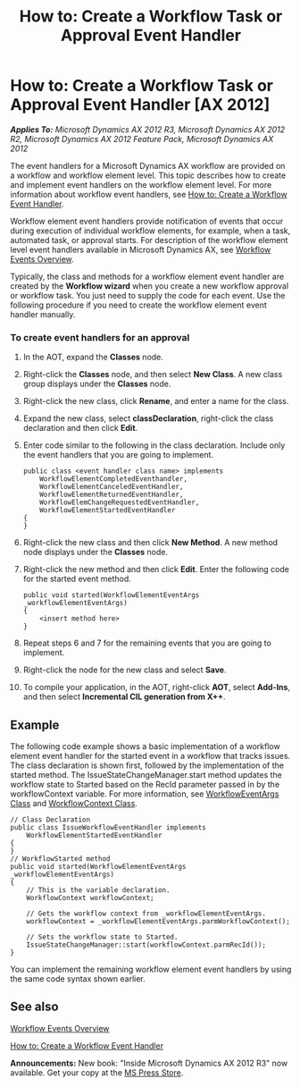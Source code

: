 ﻿---
title: 'How to: Create a Workflow Task or Approval Event Handler'
TOCTitle: 'How to: Create a Workflow Task or Approval Event Handler'
ms:assetid: f32f896f-78a2-4d14-b160-d252fe56e612
ms:mtpsurl: https://msdn.microsoft.com/en-us/library/Cc623606(v=AX.60)
ms:contentKeyID: 35253429
ms.date: 05/18/2015
mtps_version: v=AX.60
---

# How to: Create a Workflow Task or Approval Event Handler [AX 2012]


_**Applies To:** Microsoft Dynamics AX 2012 R3, Microsoft Dynamics AX 2012 R2, Microsoft Dynamics AX 2012 Feature Pack, Microsoft Dynamics AX 2012_

The event handlers for a Microsoft Dynamics AX workflow are provided on a workflow and workflow element level. This topic describes how to create and implement event handlers on the workflow element level. For more information about workflow event handlers, see [How to: Create a Workflow Event Handler](how-to-create-a-workflow-event-handler.md).

Workflow element event handlers provide notification of events that occur during execution of individual workflow elements, for example, when a task, automated task, or approval starts. For description of the workflow element level event handlers available in Microsoft Dynamics AX, see [Workflow Events Overview](workflow-events-overview.md).

Typically, the class and methods for a workflow element event handler are created by the **Workflow wizard** when you create a new workflow approval or workflow task. You just need to supply the code for each event. Use the following procedure if you need to create the workflow element event handler manually.

### To create event handlers for an approval

1.  In the AOT, expand the **Classes** node.

2.  Right-click the **Classes** node, and then select **New Class**. A new class group displays under the **Classes** node.

3.  Right-click the new class, click **Rename**, and enter a name for the class.

4.  Expand the new class, select **classDeclaration**, right-click the class declaration and then click **Edit**.

5.  Enter code similar to the following in the class declaration. Include only the event handlers that you are going to implement.
    
        public class <event handler class name> implements
            WorkflowElementCompletedEventhandler,
            WorkflowElementCanceledEventHandler,
            WorkflowElementReturnedEventHandler,
            WorkflowElemChangeRequestedEventHandler,
            WorkflowElementStartedEventHandler
        {
        }

6.  Right-click the new class and then click **New Method**. A new method node displays under the **Classes** node.

7.  Right-click the new method and then click **Edit**. Enter the following code for the started event method.
    
        public void started(WorkflowElementEventArgs _workflowElementEventArgs)
        {
            <insert method here>
        }

8.  Repeat steps 6 and 7 for the remaining events that you are going to implement.

9.  Right-click the node for the new class and select **Save**.

10. To compile your application, in the AOT, right-click **AOT**, select **Add-Ins**, and then select **Incremental CIL generation from X++**.

## Example

The following code example shows a basic implementation of a workflow element event handler for the started event in a workflow that tracks issues. The class declaration is shown first, followed by the implementation of the started method. The IssueStateChangeManager.start method updates the workflow state to Started based on the RecId parameter passed in by the workflowContext variable. For more information, see [WorkflowEventArgs Class](https://msdn.microsoft.com/en-us/library/gg831514\(v=ax.60\)) and [WorkflowContext Class](https://msdn.microsoft.com/en-us/library/gg798325\(v=ax.60\)).

    // Class Declaration
    public class IssueWorkflowEventHandler implements
        WorkflowElementStartedEventHandler
    {
    }
    // WorkflowStarted method
    public void started(WorkflowElementEventArgs _workflowElementEventArgs)
    {
        // This is the variable declaration.
        WorkflowContext workflowContext;
     
        // Gets the workflow context from _workflowElementEventArgs.
        workflowContext = _workflowElementEventArgs.parmWorkflowContext();
     
        // Sets the workflow state to Started.
        IssueStateChangeManager::start(workflowContext.parmRecId());
    }

You can implement the remaining workflow element event handlers by using the same code syntax shown earlier.

## See also

[Workflow Events Overview](workflow-events-overview.md)

[How to: Create a Workflow Event Handler](how-to-create-a-workflow-event-handler.md)

  
**Announcements:** New book: "Inside Microsoft Dynamics AX 2012 R3" now available. Get your copy at the [MS Press Store](https://www.microsoftpressstore.com/store/inside-microsoft-dynamics-ax-2012-r3-9780735685109).

